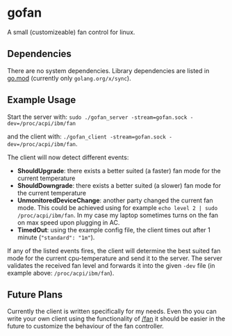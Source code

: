 # gofan
A small (customizeable) fan control for linux.

## Dependencies
There are no system dependencies.
Library dependencies are listed in [go.mod](https://gitlab.com/malte-L/go-fan/-/blob/master/go.mod) (currently only `golang.org/x/sync`). 


## Example Usage

Start the server with:
`sudo ./gofan_server -stream=gofan.sock -dev=/proc/acpi/ibm/fan`

and the client with:
`./gofan_client -stream=gofan.sock -dev=/proc/acpi/ibm/fan`.

The client will now detect different events:
- **ShouldUpgrade**: there exists a better suited (a faster) fan mode for the current temperature
- **ShouldDowngrade**: there exists a better suited (a slower) fan mode for the current temperature
- **UnmonitoredDeviceChange**: another party changed the current fan mode. This could be achieved using for example `echo level 2 | sudo /proc/acpi/ibm/fan`. In my case my laptop sometimes turns on the fan on max speed upon plugging in AC.
- **TimedOut**: using the example config file, the client times out after 1 minute (`"standard": "1m"`).

If any of the listed events fires, the client will determine the best suited fan mode for the current cpu-temperature and send it to the server.
The server validates the received fan level and forwards it into the given `-dev` file (in example above: `/proc/acpi/ibm/fan`).

## Future Plans
Currently the client is written specifically for my needs. Even tho you can write your own client using the functionality of [/fan](https://gitlab.com/malte-L/go-fan/-/tree/master/fan) it should be easier in the future to customize the behaviour of the fan controller.
